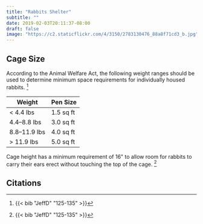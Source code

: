 ```yaml
---
title: "Rabbits Shelter"
subtitle: ""
date: 2019-02-03T20:11:37-08:00
draft: false
image: "https://c2.staticflickr.com/4/3150/2783130476_88a8f71cd3_b.jpg"
---
```


## Cage Size
According to the Animal Welfare Act, the following weight ranges should be used to determine minimum space requirements for individually housed rabbits. [^JeffD]

| Weight | Pen Size |
| --- | --- |
| < 4.4 lbs	| 1.5 sq ft |
| 4.4–8.8 lbs | 3.0 sq ft |
| 8.8–11.9 lbs | 4.0 sq ft |
| > 11.9 lbs | 5.0 sq ft |

Cage height has a minimum requirement of 16" to allow room for rabbits to carry their ears erect without touching the top of the cage. [^JeffD]



## Citations

[^JeffD]: {{< bib  "JeffD" "125-135" >}}